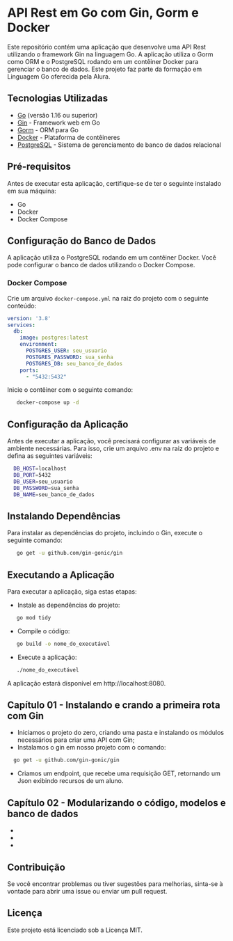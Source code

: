 # API Rest em Go com Gin, Gorm e Docker

Este repositório contém uma aplicação que desenvolve uma API Rest utilizando o framework Gin na linguagem Go. A aplicação utiliza o Gorm como ORM e o PostgreSQL rodando em um contêiner Docker para gerenciar o banco de dados. Este projeto faz parte da formação em Linguagem Go oferecida pela Alura.

## Tecnologias Utilizadas

- [Go](https://golang.org/) (versão 1.16 ou superior)
- [Gin](https://gin-gonic.com/) - Framework web em Go
- [Gorm](https://gorm.io/) - ORM para Go
- [Docker](https://www.docker.com/) - Plataforma de contêineres
- [PostgreSQL](https://www.postgresql.org/) - Sistema de gerenciamento de banco de dados relacional

## Pré-requisitos

Antes de executar esta aplicação, certifique-se de ter o seguinte instalado em sua máquina:

- Go
- Docker
- Docker Compose

## Configuração do Banco de Dados

A aplicação utiliza o PostgreSQL rodando em um contêiner Docker. Você pode configurar o banco de dados utilizando o Docker Compose.

### Docker Compose

Crie um arquivo `docker-compose.yml` na raiz do projeto com o seguinte conteúdo:

```yaml
version: '3.8'
services:
  db:
    image: postgres:latest
    environment:
      POSTGRES_USER: seu_usuario
      POSTGRES_PASSWORD: sua_senha
      POSTGRES_DB: seu_banco_de_dados
    ports:
      - "5432:5432"
````
Inicie o contêiner com o seguinte comando:
```bash
   docker-compose up -d
```

## Configuração da Aplicação
Antes de executar a aplicação, você precisará configurar as variáveis de ambiente necessárias. Para isso, crie um arquivo .env na raiz do projeto e defina as seguintes variáveis:

```bash
  DB_HOST=localhost
  DB_PORT=5432
  DB_USER=seu_usuario
  DB_PASSWORD=sua_senha
  DB_NAME=seu_banco_de_dados
```

## Instalando Dependências

Para instalar as dependências do projeto, incluindo o Gin, execute o seguinte comando:

```bash
   go get -u github.com/gin-gonic/gin
```

## Executando a Aplicação

Para executar a aplicação, siga estas etapas:

- Instale as dependências do projeto:

```bash
   go mod tidy
```

- Compile o código:

```bash
   go build -o nome_do_executável
```

- Execute a aplicação:

```bash
   ./nome_do_executável
```

A aplicação estará disponível em http://localhost:8080.


## Capítulo 01 - Instalando e crando a primeira rota com Gin

- Iniciamos o projeto do zero, criando uma pasta e instalando os módulos necessários para criar uma API com Gin;
- Instalamos o gin em nosso projeto com o comando:
```bash
  go get -u github.com/gin-gonic/gin
```
- Criamos um endpoint, que recebe uma requisição GET, retornando um Json exibindo recursos de um aluno.

## Capítulo 02 - Modularizando o código, modelos e banco de dados

- 
- 
- 

## Contribuição
Se você encontrar problemas ou tiver sugestões para melhorias, sinta-se à vontade para abrir uma issue ou enviar um pull request.

## Licença
Este projeto está licenciado sob a Licença MIT.
